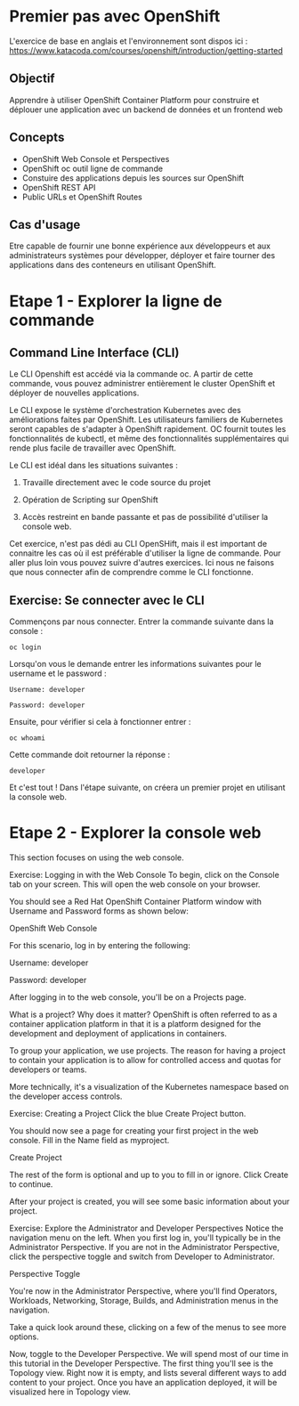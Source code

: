 # Premier pas avec OpenShift

L'exercice de base en anglais et l'environnement sont dispos ici : https://www.katacoda.com/courses/openshift/introduction/getting-started

## Objectif
Apprendre à utiliser OpenShift Container Platform pour construire et déplouer une application avec un backend de données et un frontend web

## Concepts
* OpenShift Web Console et Perspectives
* OpenShift oc outil ligne de commande
* Constuire des applications depuis les sources sur OpenShift
* OpenShift REST API
* Public URLs et OpenShift Routes

## Cas d'usage

Etre capable de fournir une bonne expérience aux développeurs et aux administrateurs systèmes pour développer, déployer et faire tourner des applications dans des conteneurs en utilisant OpenShift. 


# Etape 1 - Explorer la ligne de commande 
## Command Line Interface (CLI)
Le CLI Openshift est accédé via la commande oc. A partir de cette commande, vous pouvez administrer entièrement le cluster OpenShift et déployer de nouvelles applications.

Le CLI expose le système d'orchestration Kubernetes avec des améliorations faites par OpenShift. Les utilisateurs familiers de Kubernetes seront capables de s'adapter à OpenShift rapidement. OC fournit toutes les fonctionnalités de kubectl, et même des fonctionnalités supplémentaires qui rende plus facile de travailler avec OpenShift. 

Le CLI est idéal dans les situations suivantes :

1) Travaille directement avec le code source du projet

2) Opération de Scripting sur OpenShift

3) Accès restreint en bande passante et pas de possibilité d'utiliser la console web.

Cet exercice, n'est pas dédi au CLI OpenSHift, mais il est important de connaitre les cas où il est préférable d'utiliser la ligne de commande. Pour aller plus loin vous pouvez suivre d'autres exercices. Ici nous ne faisons que nous connecter afin de comprendre comme le CLI fonctionne.

## Exercise: Se connecter avec le CLI
Commençons par nous connecter. Entrer la commande suivante dans la console :
```shell
oc login
```
Lorsqu'on vous le demande entrer les informations suivantes pour le username et le password :
```
Username: developer

Password: developer
```
Ensuite, pour vérifier si cela à fonctionner entrer : 
```shell
oc whoami
```
Cette commande doit retourner la réponse : 
```
developer
```
Et c'est tout !
Dans l'étape suivante, on créera un premier projet en utilisant la console web.

# Etape 2 - Explorer la console web

This section focuses on using the web console.

Exercise: Logging in with the Web Console
To begin, click on the Console tab on your screen. This will open the web console on your browser.

You should see a Red Hat OpenShift Container Platform window with Username and Password forms as shown below:

OpenShift Web Console

For this scenario, log in by entering the following:

Username: developer

Password: developer

After logging in to the web console, you'll be on a Projects page.

What is a project? Why does it matter?
OpenShift is often referred to as a container application platform in that it is a platform designed for the development and deployment of applications in containers.

To group your application, we use projects. The reason for having a project to contain your application is to allow for controlled access and quotas for developers or teams.

More technically, it's a visualization of the Kubernetes namespace based on the developer access controls.

Exercise: Creating a Project
Click the blue Create Project button.

You should now see a page for creating your first project in the web console. Fill in the Name field as myproject.

Create Project

The rest of the form is optional and up to you to fill in or ignore. Click Create to continue.

After your project is created, you will see some basic information about your project.

Exercise: Explore the Administrator and Developer Perspectives
Notice the navigation menu on the left. When you first log in, you'll typically be in the Administrator Perspective. If you are not in the Administrator Perspective, click the perspective toggle and switch from Developer to Administrator.

Perspective Toggle

You're now in the Administrator Perspective, where you'll find Operators, Workloads, Networking, Storage, Builds, and Administration menus in the navigation.

Take a quick look around these, clicking on a few of the menus to see more options.

Now, toggle to the Developer Perspective. We will spend most of our time in this tutorial in the Developer Perspective. The first thing you'll see is the Topology view. Right now it is empty, and lists several different ways to add content to your project. Once you have an application deployed, it will be visualized here in Topology view.

